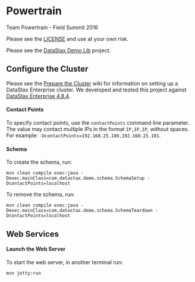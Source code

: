# Powertrain
Team Powertrain - Field Summit 2016

Please see the [LICENSE][license] and use at your own risk.

Please see the [DataStax Demo Lib][github-demolib] project.

## Configure the Cluster

Please see the [Prepare the Cluster][wiki-preparecluster] wiki for information on setting up a DataStax Enterprise cluster. We developed and tested this project against [DataStax Enterprise 4.8.4][dse484].

#### Contact Points

To specify contact points, use the `contactPoints` command line parameter. The value may contact multiple IPs in the format `IP,IP,IP`, without spaces. For example: `-DcontactPoints=192.168.25.100,192.168.25.101`.

#### Schema

To create the schema, run:

	mvn clean compile exec:java -Dexec.mainClass=com.datastax.demo.schema.SchemaSetup -DcontactPoints=localhost
	
To remove the schema, run:

	mvn clean compile exec:java -Dexec.mainClass=com.datastax.demo.schema.SchemaTeardown -DcontactPoints=localhost

## Web Services

#### Launch the Web Server

To start the web server, in another terminal run:

	mvn jetty:run


[github-demolib]: https://github.com/CodaAzzurra/datastax-demo-lib "DataStax Demo Lib"
[dse484]: http://docs.datastax.com/en/datastax_enterprise/4.8/datastax_enterprise/RNdse.html?scroll=relnotes48__484 "DataStax Enterprise 4.8.4"
[license]: LICENSE "License"
[wiki-preparecluster]: https://github.com/DC4DS/datastax-xml-demo/wiki/Prepare-the-Cluster "Prepare the Cluster"